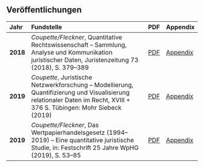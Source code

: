 ## Veröffentlichungen


| **Jahr** | **Fundstelle** | **PDF** | **Appendix** |
|:-|:-|:-|:-|
|**2018**| *Coupette/Fleckner*, Quantitative Rechtswissenschaft &ndash; Sammlung, Analyse und Kommunikation juristischer Daten, Juristenzeitung 73 (2018), S. 379&ndash;389      | [PDF](https://papers.ssrn.com/sol3/papers.cfm?abstract_id=3377384) | [Appendix](https://github.com/QuantLaw/jz-2018) |
|**2019**| *Coupette*, Juristische Netzwerkforschung &ndash; Modellierung, Quantifizierung und Visualisierung relationaler Daten im Recht, XVIII + 376 S. Tübingen: Mohr Siebeck (2019) | [PDF](https://zenodo.org/record/2617115)  |   [Appendix](https://zenodo.org/record/2617125)  |
|**2019**| *Coupette/Fleckner*, Das Wertpapierhandelsgesetz (1994&ndash;2019) &ndash; Eine quantitative juristische Studie, in: Festschrift 25 Jahre WpHG (2019), S. 53&ndash;85      | [PDF](https://doi.org/10.1515/9783110632323-005)     | [Appendix](https://zenodo.org/record/3237485)   |

